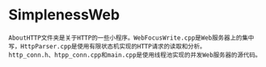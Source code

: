 # SimplenessWeb

	AboutHTTP文件夹是关于HTTP的一些小程序。WebFocusWrite.cpp是Web服务器上的集中写，HttpParser.cpp是使用有限状态机实现的HTTP请求的读取和分析。		
	http_conn.h、htpp_conn.cpp和main.cpp是使用线程池实现的并发Web服务器的源代码。
